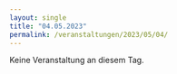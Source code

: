 ```yaml
---
layout: single
title: "04.05.2023"
permalink: /veranstaltungen/2023/05/04/
---
```


Keine Veranstaltung an diesem Tag.
